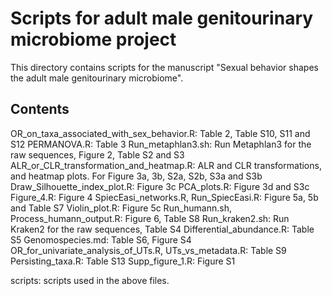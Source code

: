 # Scripts for adult male genitourinary microbiome project

This directory contains scripts for the manuscript "Sexual behavior shapes the adult male genitourinary microbiome".

## Contents

OR_on_taxa_associated_with_sex_behavior.R: Table 2, Table S10, S11 and S12
PERMANOVA.R: Table 3
Run_metaphlan3.sh: Run Metaphlan3 for the raw sequences, Figure 2, Table S2 and S3
ALR_or_CLR_transformation_and_heatmap.R: ALR and CLR transformations, and heatmap plots. For Figure 3a, 3b, S2a, S2b, S3a and S3b
Draw_Silhouette_index_plot.R: Figure 3c
PCA_plots.R: Figure 3d and S3c
Figure_4.R: Figure 4
SpiecEasi_networks.R, Run_SpiecEasi.R: Figure 5a, 5b and Table S7
Violin_plot.R: Figure 5c
Run_humann.sh, Process_humann_output.R: Figure 6, Table S8
Run_kraken2.sh: Run Kraken2 for the raw sequences, Table S4
Differential_abundance.R: Table S5
Genomospecies.md: Table S6, Figure S4
OR_for_univariate_analysis_of_UTs.R, UTs_vs_metadata.R: Table S9
Persisting_taxa.R: Table S13
Supp_figure_1.R: Figure S1

scripts: scripts used in the above files.

